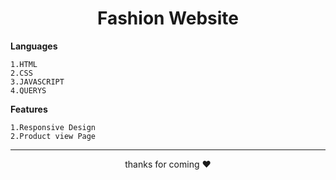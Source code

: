 <h1 align="center">Fashion Website</h1>

**Languages**
```
1.HTML
2.CSS
3.JAVASCRIPT
4.QUERYS
```
**Features**
```
1.Responsive Design
2.Product view Page
```

<hr>

<p align="center">thanks for coming  ❤️ </p>